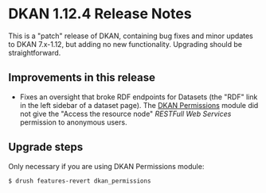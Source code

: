 # DKAN 1.12.4 Release Notes

This is a "patch" release of DKAN, containing bug fixes and minor updates to DKAN 7.x-1.12, but adding no new functionality. Upgrading should be straightforward.

## Improvements in this release
- Fixes an oversight that broke RDF endpoints for Datasets (the "RDF" link in the left sidebar of a dataset page). The [DKAN Permissions](https://github.com/GetDKAN/dkan/tree/7.x-1.x/modules/dkan/dkan_permissions) module did not give the "Access the resource node" _RESTFull Web Services_ permission to anonymous users.

## Upgrade steps
Only necessary if you are using DKAN Permissions module:

`$ drush features-revert dkan_permissions`
